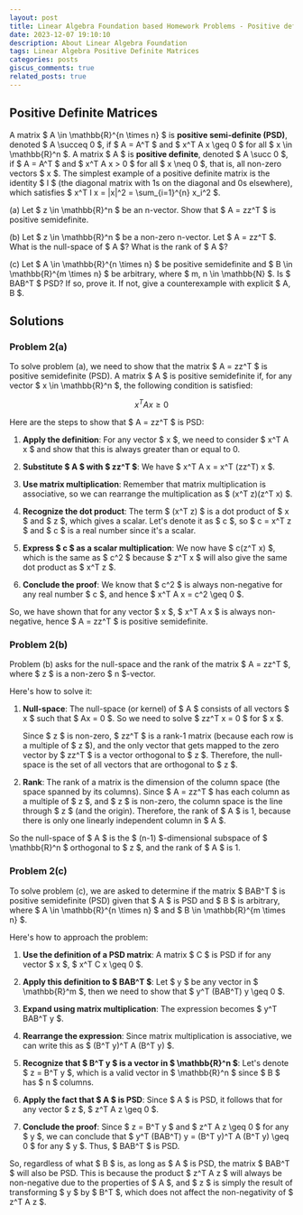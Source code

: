 ```yaml
---
layout: post
title: Linear Algebra Foundation based Homework Problems - Positive defnite matrices
date: 2023-12-07 19:10:10
description: About Linear Algebra Foundation
tags: Linear Algebra Positive Definite Matrices
categories: posts
giscus_comments: true
related_posts: true
---
```


## Positive Definite Matrices

A matrix $ A \in \mathbb{R}^{n \times n} $ is **positive semi-definite (PSD)**, denoted $ A \succeq 0 $, if $ A = A^T $ and $ x^T A x \geq 0 $ for all $ x \in \mathbb{R}^n $. A matrix $ A $ is **positive definite**, denoted $ A \succ 0 $, if $ A = A^T $ and $ x^T A x > 0 $ for all $ x \neq 0 $, that is, all non-zero vectors $ x $. The simplest example of a positive definite matrix is the identity $ I $ (the diagonal matrix with 1s on the diagonal and 0s elsewhere), which satisfies $ x^T I x = \|x\|^2 = \sum_{i=1}^{n} x_i^2 $.

(a) Let $ z \in \mathbb{R}^n $ be an n-vector. Show that $ A = zz^T $ is positive semidefinite.

(b) Let $ z \in \mathbb{R}^n $ be a non-zero n-vector. Let $ A = zz^T $. What is the null-space of $ A $? What is the rank of $ A $?

(c) Let $ A \in \mathbb{R}^{n \times n} $ be positive semidefinite and $ B \in \mathbb{R}^{m \times n} $ be arbitrary, where $ m, n \in \mathbb{N} $. Is $ BAB^T $ PSD? If so, prove it. If not, give a counterexample with explicit $ A, B $.



## Solutions

### Problem 2(a)
To solve problem (a), we need to show that the matrix $ A = zz^T $ is positive semidefinite (PSD). A matrix $ A $ is positive semidefinite if, for any vector $ x \in \mathbb{R}^n $, the following condition is satisfied:

$$ x^T A x \geq 0 $$

Here are the steps to show that $ A = zz^T $ is PSD:

1. **Apply the definition**: For any vector $ x $, we need to consider $ x^T A x $ and show that this is always greater than or equal to 0.

2. **Substitute $ A $ with $ zz^T $**: We have $ x^T A x = x^T (zz^T) x $.

3. **Use matrix multiplication**: Remember that matrix multiplication is associative, so we can rearrange the multiplication as $ (x^T z)(z^T x) $.

4. **Recognize the dot product**: The term $ (x^T z) $ is a dot product of $ x $ and $ z $, which gives a scalar. Let's denote it as $ c $, so $ c = x^T z $ and $ c $ is a real number since it's a scalar.

5. **Express $ c $ as a scalar multiplication**: We now have $ c(z^T x) $, which is the same as $ c^2 $ because $ z^T x $ will also give the same dot product as $ x^T z $.

6. **Conclude the proof**: We know that $ c^2 $ is always non-negative for any real number $ c $, and hence $ x^T A x = c^2 \geq 0 $.

So, we have shown that for any vector $ x $, $ x^T A x $ is always non-negative, hence $ A = zz^T $ is positive semidefinite.

### Problem 2(b)

Problem (b) asks for the null-space and the rank of the matrix $ A = zz^T $, where $ z $ is a non-zero $ n $-vector.

Here's how to solve it:

1. **Null-space**: The null-space (or kernel) of $ A $ consists of all vectors $ x $ such that $ Ax = 0 $. So we need to solve $ zz^T x = 0 $ for $ x $.

   Since $ z $ is non-zero, $ zz^T $ is a rank-1 matrix (because each row is a multiple of $ z $), and the only vector that gets mapped to the zero vector by $ zz^T $ is a vector orthogonal to $ z $. Therefore, the null-space is the set of all vectors that are orthogonal to $ z $.

2. **Rank**: The rank of a matrix is the dimension of the column space (the space spanned by its columns). Since $ A = zz^T $ has each column as a multiple of $ z $, and $ z $ is non-zero, the column space is the line through $ z $ (and the origin). Therefore, the rank of $ A $ is 1, because there is only one linearly independent column in $ A $.

So the null-space of $ A $ is the $ (n-1) $-dimensional subspace of $ \mathbb{R}^n $ orthogonal to $ z $, and the rank of $ A $ is 1.

### Problem 2(c)

To solve problem (c), we are asked to determine if the matrix $ BAB^T $ is positive semidefinite (PSD) given that $ A $ is PSD and $ B $ is arbitrary, where $ A \in \mathbb{R}^{n \times n} $ and $ B \in \mathbb{R}^{m \times n} $.

Here's how to approach the problem:

1. **Use the definition of a PSD matrix**: A matrix $ C $ is PSD if for any vector $ x $, $ x^T C x \geq 0 $.

2. **Apply this definition to $ BAB^T $**: Let $ y $ be any vector in $ \mathbb{R}^m $, then we need to show that $ y^T (BAB^T) y \geq 0 $.

3. **Expand using matrix multiplication**: The expression becomes $ y^T BAB^T y $.

4. **Rearrange the expression**: Since matrix multiplication is associative, we can write this as $ (B^T y)^T A (B^T y) $.

5. **Recognize that $ B^T y $ is a vector in $ \mathbb{R}^n $**: Let's denote $ z = B^T y $, which is a valid vector in $ \mathbb{R}^n $ since $ B $ has $ n $ columns.

6. **Apply the fact that $ A $ is PSD**: Since $ A $ is PSD, it follows that for any vector $ z $, $ z^T A z \geq 0 $.

7. **Conclude the proof**: Since $ z = B^T y $ and $ z^T A z \geq 0 $ for any $ y $, we can conclude that $ y^T (BAB^T) y = (B^T y)^T A (B^T y) \geq 0 $ for any $ y $. Thus, $ BAB^T $ is PSD.

So, regardless of what $ B $ is, as long as $ A $ is PSD, the matrix $ BAB^T $ will also be PSD. This is because the product $ z^T A z $ will always be non-negative due to the properties of $ A $, and $ z $ is simply the result of transforming $ y $ by $ B^T $, which does not affect the non-negativity of $ z^T A z $.
